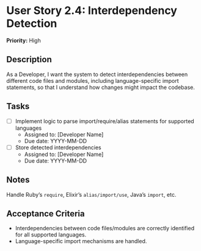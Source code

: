 # User Story 2.4: Interdependency Detection

**Priority:** High

## Description
As a Developer, I want the system to detect interdependencies between different code files and modules, including language-specific import statements, so that I understand how changes might impact the codebase.

## Tasks
- [ ] Implement logic to parse import/require/alias statements for supported languages
  - Assigned to: [Developer Name]
  - Due date: YYYY-MM-DD
- [ ] Store detected interdependencies
  - Assigned to: [Developer Name]
  - Due date: YYYY-MM-DD

## Notes
Handle Ruby’s `require`, Elixir’s `alias/import/use`, Java’s `import`, etc.

## Acceptance Criteria
- Interdependencies between code files/modules are correctly identified for all supported languages.
- Language-specific import mechanisms are handled.
